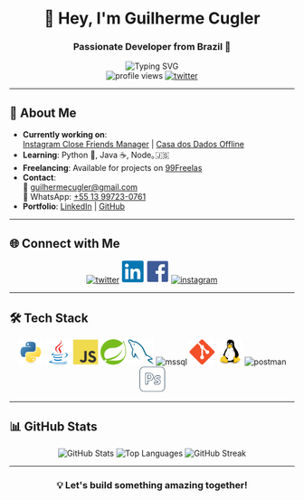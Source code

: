 <div align="center">
  <h1>👋 Hey, I'm Guilherme Cugler</h1>
  <h3>Passionate Developer from Brazil 🚀</h3>
  <img src="https://readme-typing-svg.herokuapp.com?font=Fira+Code&size=20&color=0e75b6&center=true&vCenter=true&width=440&lines=Python+%7C+Java+%7C+NodeJS;Building+innovative+solutions" alt="Typing SVG" />
</div>

<div align="center">
  <img src="https://komarev.com/ghpvc/?username=guilhermecugler&style=flat-square&color=blue" alt="profile views" />
  <a href="https://twitter.com/whoiscugler"><img src="https://img.shields.io/twitter/follow/whoiscugler?logo=twitter&style=flat-square" alt="twitter" /></a>
</div>

---

## 🚀 About Me
- **Currently working on**:  
  [Instagram Close Friends Manager](https://github.com/guilhermecugler/InstagramCloseFriendsManagerPython) | [Casa dos Dados Offline](https://github.com/guilhermecugler/CasaDosDadosOffline)
- **Learning**: Python 🐍, Java ☕, Node｡🇯‌🇸‌
- **Freelancing**: Available for projects on [99Freelas](https://www.99freelas.com.br/user/guilhermecugler)
- **Contact**:  
  📧 [guilhermecugler@gmail.com](mailto:guilhermecugler@gmail.com)  
  📱 WhatsApp: [+55 13 99723-0761](https://wa.me/5513997230761)
- **Portfolio**: [LinkedIn](https://www.linkedin.com/in/guilhermecugler/) | [GitHub](https://github.com/guilhermecugler)

---

## 🌐 Connect with Me
<div align="center">
  <a href="https://twitter.com/whoiscugler"><img src="https://upload.wikimedia.org/wikipedia/commons/6/6f/Logo_of_Twitter.svg" alt="twitter" width="40" height="40"/></a>
  <a href="https://linkedin.com/in/guilhermecugler"><img src="https://raw.githubusercontent.com/devicons/devicon/refs/heads/master/icons/linkedin/linkedin-original.svg" alt="linkedin" width="40" height="40"/></a>
  <a href="https://fb.com/cuglerguilherme"><img src="https://raw.githubusercontent.com/devicons/devicon/master/icons/facebook/facebook-original.svg" alt="facebook" width="40" height="40"/></a>
  <a href="https://instagram.com/guilhermecugler"><img src="https://upload.wikimedia.org/wikipedia/commons/e/e7/Instagram_logo_2016.svg" alt="instagram" width="40" height="40"/></a>
</div>

---

## 🛠️ Tech Stack
<div align="center">
  <img src="https://raw.githubusercontent.com/devicons/devicon/master/icons/python/python-original.svg" alt="python" width="45" height="45" title="Python"/>
  <img src="https://raw.githubusercontent.com/devicons/devicon/master/icons/java/java-original.svg" alt="java" width="45" height="45" title="Java"/>
  <img src="https://raw.githubusercontent.com/devicons/devicon/master/icons/javascript/javascript-original.svg" alt="javascript" width="45" height="45" title="JavaScript"/>
  <img src="https://raw.githubusercontent.com/devicons/devicon/master/icons/spring/spring-original.svg" alt="spring" width="45" height="45" title="Spring"/>
  <img src="https://raw.githubusercontent.com/devicons/devicon/master/icons/mysql/mysql-original.svg" alt="mysql" width="45" height="45" title="MySQL"/>
  <img src="https://www.svgrepo.com/show/303229/microsoft-sql-server-logo.svg" alt="mssql" width="45" height="45" title="SQL Server"/>
  <img src="https://raw.githubusercontent.com/devicons/devicon/master/icons/git/git-original.svg" alt="git" width="45" height="45" title="Git"/>
  <img src="https://raw.githubusercontent.com/devicons/devicon/master/icons/linux/linux-original.svg" alt="linux" width="45" height="45" title="Linux"/>
  <img src="https://www.vectorlogo.zone/logos/getpostman/getpostman-icon.svg" alt="postman" width="45" height="45" title="Postman"/>
  <img src="https://raw.githubusercontent.com/devicons/devicon/master/icons/photoshop/photoshop-line.svg" alt="photoshop" width="45" height="45" title="Photoshop"/>
</div>

---

## 📊 GitHub Stats
<div align="center">
  <img src="https://github-readme-stats.vercel.app/api?username=guilhermecugler&show_icons=true&theme=dracula&hide_border=true" alt="GitHub Stats" />
  <img src="https://github-readme-stats.vercel.app/api/top-langs/?username=guilhermecugler&layout=compact&theme=dracula&hide_border=true" alt="Top Languages" />
  <img src="https://github-readme-streak-stats.herokuapp.com/?user=guilhermecugler&theme=dracula&hide_border=true" alt="GitHub Streak" />
</div>

---

<div align="center">
  <h3>💡 Let's build something amazing together!</h3>
</div>
